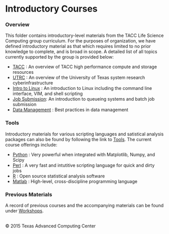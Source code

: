 # Introductory Courses

### Overview

This folder contains introductory-level materials from the TACC Life Science Computing group curriculum. For the purposes of organization, we have defined introductory material as that which requires limited to no prior knowledge to complete, and is broad in scope. A detailed list of all topics currently supported by the group is provided below:

* [TACC](TACC) : An overview of TACC high performance compute and storage resources
* [UTRC](UTRC) : An overview of the University of Texas system research cyberinfrastructure
* [Intro to Linux](IntroToLinux) : An introduction to Linux including the command line interface, VIM, and shell scripting
* [Job Submission](JobSubmission): An introduction to queueing systems and batch job submission
* [Data Management](DataManagement) : Best practices in data management

### Tools

Introductory materials for various scripting languages and satistical analysis packages can also be found by following the link to [Tools](Tools). The current course offerings include:

* [Python](Tools/Python) : Very powerful when integrated with Matplotlib, Numpy, and Scipy
* [Perl](Tools/Perl) : A very fast and intutitive scripting language for quick and dirty jobs
* [R](Tools/R) : Open source statistical analysis software
* [Matlab](Tools/Matlab) : High-level, cross-discipline programming language

### Previous Materials

A record of previous courses and the accompanying materials can be found under [Workshops](../Workshops).

<br>
&copy; 2015 Texas Advanced Computing Center
